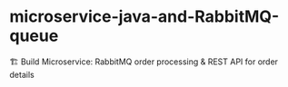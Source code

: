 # microservice-java-and-RabbitMQ-queue
🏗 Build Microservice: RabbitMQ order processing &amp; REST API for order details
